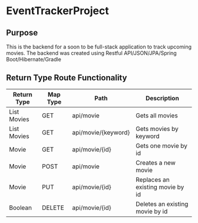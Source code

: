 # EventTrackerProject

## Purpose
This is the backend for a soon to be full-stack application to track upcoming movies. The backend was created using Restful API/JSON/JPA/Spring Boot/Hibernate/Gradle
## Return Type	Route	Functionality
| Return Type   | Map Type | Path                | Description                      |
| ------------- | -------- | ------------------- | -------------------------------- |
| List Movies   | GET      | api/movie           | Gets all movies                  |
| List Movies  	| GET      | api/movie/{keyword} | Gets movies by keyword           |
| Movie	        | GET      | api/movie/{id}      |	Gets one movie by id            |
| Movie	        | POST     | api/movie	         | Creates a new movie              |
| Movie	        | PUT      | api/movie/{id}	     | Replaces an existing movie by id |
| Boolean	      | DELETE   | api/movie/{id}	     | Deletes an existing movie by id  |
